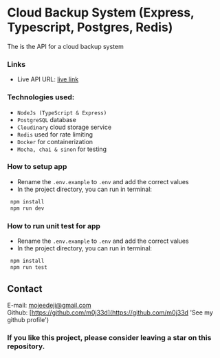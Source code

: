 # Cloud Backup System (Express, Typescript, Postgres, Redis)

The is the API for a cloud backup system 

### Links
- Live API URL: [live link](https://cloud-backup-system.onrender.com)


### Technologies used:
- `NodeJs (TypeScript & Express)`
- `PostgreSQL` database
- `Cloudinary` cloud storage service
- `Redis` used for rate limiting
- `Docker` for containerization
- `Mocha, chai & sinon` for testing


### How to setup app
- Rename the `.env.example` to `.env` and add the correct values
- In the project directory, you can run in terminal:
```bash
 npm install
 npm run dev
```

### How to run unit test for app
- Rename the `.env.example` to `.env` and add the correct values
- In the project directory, you can run in terminal:
```bash
 npm install
 npm run test
```

## Contact

E-mail: [mojeedeji@gmail.com](mojeedeji@gmail.com 'Send an email')\
Github: [https://github.com/m0j33d](https://github.com/m0j33d 'See my github profile')  

### If you like this project, please consider leaving a star on this repository.